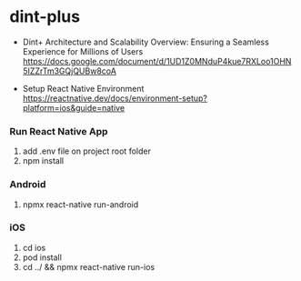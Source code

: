 # dint-plus

* Dint+ Architecture and Scalability Overview: Ensuring a Seamless Experience for Millions of Users
https://docs.google.com/document/d/1UD1Z0MNduP4kue7RXLoo1OHN5IZZrTm3GQjQUBw8coA

* Setup React Native Environment
https://reactnative.dev/docs/environment-setup?platform=ios&guide=native

### Run React Native App
1. add .env file on project root folder
2. npm install

### Android
1. npmx react-native run-android

### iOS
1. cd ios
2. pod install
3. cd ../ && npmx react-native run-ios


